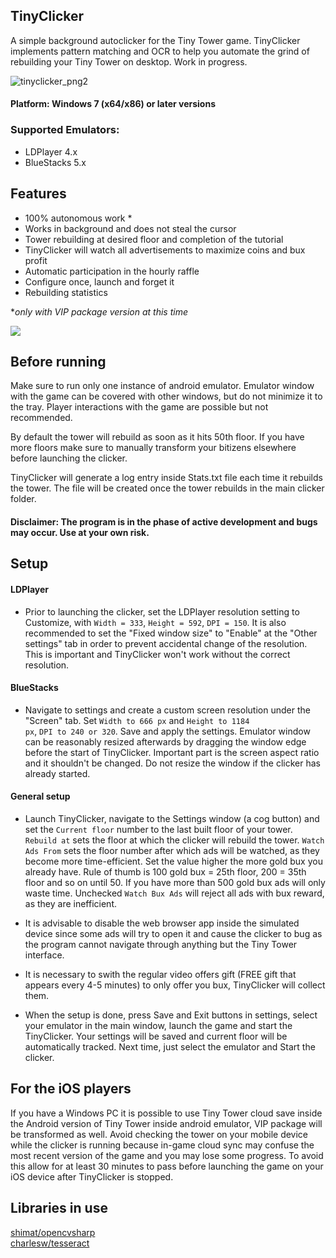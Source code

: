 ## TinyClicker

A simple background autoclicker for the Tiny Tower game. TinyClicker implements pattern matching and OCR to help you automate the grind of rebuilding your Tiny Tower on desktop. Work in progress.

![tinyclicker_png2](https://user-images.githubusercontent.com/51026900/174921574-5e6b74a7-d3b1-4d8e-a21f-95d65431b792.png)

#### Platform: Windows 7 (x64/x86) or later versions
### Supported Emulators:
- LDPlayer 4.x
- BlueStacks 5.x

## Features

- 100% autonomous work * 
- Works in background and does not steal the cursor
- Tower rebuilding at desired floor and completion of the tutorial
- TinyClicker will watch all advertisements to maximize coins and bux profit
- Automatic participation in the hourly raffle
- Configure once, launch and forget it
- Rebuilding statistics

**only with VIP package version at this time*

![](https://github.com/filadog/TinyClicker/blob/master/gif.gif)


## Before running

Make sure to run only one instance of android emulator. 
Emulator window with the game can be covered with other windows, but do not minimize it to the tray. 
Player interactions with the game are possible but not recommended.

By default the tower will rebuild as soon as it hits 50th floor. If you have more floors make sure to manually transform your bitizens elsewhere before launching the clicker.

TinyClicker will generate a log entry inside Stats.txt file each time it rebuilds the tower. The file will be created once the tower rebuilds in the main clicker folder.

#### Disclaimer: The program is in the phase of active development and bugs may occur. Use at your own risk.

## Setup

#### LDPlayer
- Prior to launching the clicker, set the LDPlayer resolution setting to Customize, with <code>Width = 333</code>, <code>Height = 592</code>, <code>DPI = 150</code>. It is also recommended to set the "Fixed window size" to "Enable" at the "Other settings" tab in order to prevent accidental change of the resolution. This is important and TinyClicker won't work without the correct resolution.

#### BlueStacks
- Navigate to settings and create a custom screen resolution under the "Screen" tab. Set <code>Width to 666 px</code> and <code>Height to 1184 px</code>, <code>DPI to 240 or 320</code>. Save and apply the settings. Emulator window can be reasonably resized afterwards by dragging the window edge before the start of TinyClicker. Important part is the screen aspect ratio and it shouldn't be changed. Do not resize the window if the clicker has already started.

#### General setup
- Launch TinyClicker, navigate to the Settings window (a cog button) and set the <code>Current floor</code> number to the last built floor of your tower. <code>Rebuild at</code> sets the floor at which the clicker will rebuild the tower. <code>Watch Ads From</code> sets the floor number after which ads will be watched, as they become more time-efficient. Set the value higher the more gold bux you already have. Rule of thumb is 100 gold bux = 25th floor, 200 = 35th floor and so on until 50. If you have more than 500 gold bux ads will only waste time. Unchecked <code>Watch Bux Ads</code> will reject all ads with bux reward, as they are inefficient. 

- It is advisable to disable the web browser app inside the simulated device since some ads will try to open it and cause the clicker to bug as the program cannot navigate through anything but the Tiny Tower interface.

- It is necessary to swith the regular video offers gift (FREE gift that appears every 4-5 minutes) to only offer you bux, TinyClicker will collect them.

- When the setup is done, press Save and Exit buttons in settings, select your emulator in the main window, launch the game and start the TinyClicker. Your settings will be saved and current floor will be automatically tracked. Next time, just select the emulator and Start the clicker.


## For the iOS players

If you have a Windows PC it is possible to use Tiny Tower cloud save inside the Android version of Tiny Tower inside android emulator, VIP package will be transformed as well. Avoid checking the tower on your mobile device while the clicker is running because in-game cloud sync may confuse the most recent version of the game and you may lose some progress. To avoid this allow for at least 30 minutes to pass before launching the game on your iOS device after TinyClicker is stopped.


## Libraries in use

[shimat/opencvsharp](https://github.com/shimat/opencvsharp)\
[charlesw/tesseract](https://github.com/charlesw/tesseract)
